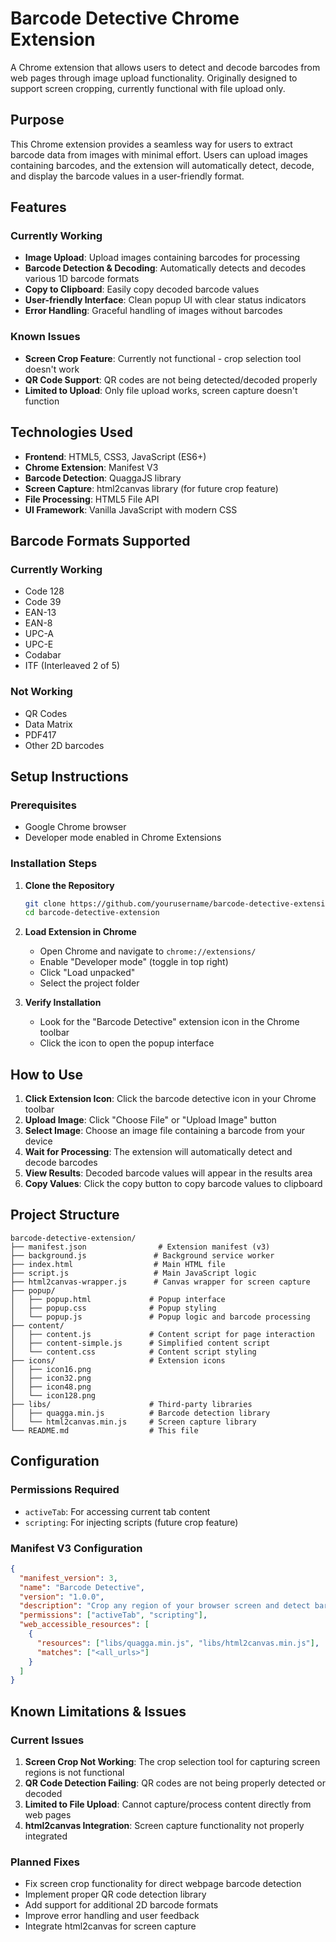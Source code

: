 # Barcode Detective Chrome Extension

A Chrome extension that allows users to detect and decode barcodes from web pages through image upload functionality. Originally designed to support screen cropping, currently functional with file upload only.

## Purpose

This Chrome extension provides a seamless way for users to extract barcode data from images with minimal effort. Users can upload images containing barcodes, and the extension will automatically detect, decode, and display the barcode values in a user-friendly format.

## Features

### Currently Working
- **Image Upload**: Upload images containing barcodes for processing
- **Barcode Detection & Decoding**: Automatically detects and decodes various 1D barcode formats
- **Copy to Clipboard**: Easily copy decoded barcode values
- **User-friendly Interface**: Clean popup UI with clear status indicators
- **Error Handling**: Graceful handling of images without barcodes

### Known Issues
- **Screen Crop Feature**: Currently not functional - crop selection tool doesn't work
- **QR Code Support**: QR codes are not being detected/decoded properly
- **Limited to Upload**: Only file upload works, screen capture doesn't function

## Technologies Used

- **Frontend**: HTML5, CSS3, JavaScript (ES6+)
- **Chrome Extension**: Manifest V3
- **Barcode Detection**: QuaggaJS library
- **Screen Capture**: html2canvas library (for future crop feature)
- **File Processing**: HTML5 File API
- **UI Framework**: Vanilla JavaScript with modern CSS

## Barcode Formats Supported

### Currently Working
- Code 128
- Code 39
- EAN-13
- EAN-8
- UPC-A
- UPC-E
- Codabar
- ITF (Interleaved 2 of 5)

### Not Working
- QR Codes
- Data Matrix
- PDF417
- Other 2D barcodes

## Setup Instructions

### Prerequisites
- Google Chrome browser
- Developer mode enabled in Chrome Extensions

### Installation Steps

1. **Clone the Repository**
   ```bash
   git clone https://github.com/yourusername/barcode-detective-extension.git
   cd barcode-detective-extension
   ```

2. **Load Extension in Chrome**
   - Open Chrome and navigate to `chrome://extensions/`
   - Enable "Developer mode" (toggle in top right)
   - Click "Load unpacked"
   - Select the project folder

3. **Verify Installation**
   - Look for the "Barcode Detective" extension icon in the Chrome toolbar
   - Click the icon to open the popup interface

## How to Use

1. **Click Extension Icon**: Click the barcode detective icon in your Chrome toolbar
2. **Upload Image**: Click "Choose File" or "Upload Image" button
3. **Select Image**: Choose an image file containing a barcode from your device
4. **Wait for Processing**: The extension will automatically detect and decode barcodes
5. **View Results**: Decoded barcode values will appear in the results area
6. **Copy Values**: Click the copy button to copy barcode values to clipboard

## Project Structure

```
barcode-detective-extension/
├── manifest.json                # Extension manifest (v3)
├── background.js               # Background service worker
├── index.html                  # Main HTML file
├── script.js                   # Main JavaScript logic
├── html2canvas-wrapper.js      # Canvas wrapper for screen capture
├── popup/
│   ├── popup.html             # Popup interface
│   ├── popup.css              # Popup styling
│   └── popup.js               # Popup logic and barcode processing
├── content/
│   ├── content.js             # Content script for page interaction
│   ├── content-simple.js      # Simplified content script
│   └── content.css            # Content script styling
├── icons/                     # Extension icons
│   ├── icon16.png
│   ├── icon32.png
│   ├── icon48.png
│   └── icon128.png
├── libs/                      # Third-party libraries
│   ├── quagga.min.js          # Barcode detection library
│   └── html2canvas.min.js     # Screen capture library
└── README.md                  # This file
```

## Configuration

### Permissions Required
- `activeTab`: For accessing current tab content
- `scripting`: For injecting scripts (future crop feature)

### Manifest V3 Configuration
```json
{
  "manifest_version": 3,
  "name": "Barcode Detective",
  "version": "1.0.0",
  "description": "Crop any region of your browser screen and detect barcodes instantly",
  "permissions": ["activeTab", "scripting"],
  "web_accessible_resources": [
    {
      "resources": ["libs/quagga.min.js", "libs/html2canvas.min.js"],
      "matches": ["<all_urls>"]
    }
  ]
}
```

## Known Limitations & Issues

### Current Issues
1. **Screen Crop Not Working**: The crop selection tool for capturing screen regions is not functional
2. **QR Code Detection Failing**: QR codes are not being properly detected or decoded
3. **Limited to File Upload**: Cannot capture/process content directly from web pages
4. **html2canvas Integration**: Screen capture functionality not properly integrated

### Planned Fixes
- Fix screen crop functionality for direct webpage barcode detection
- Implement proper QR code detection library
- Add support for additional 2D barcode formats
- Improve error handling and user feedback
- Integrate html2canvas for screen capture
